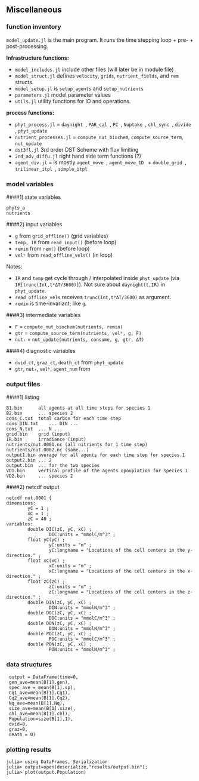 ## Miscellaneous

### function inventory

`model_update.jl` is the main program. It runs the time stepping loop + pre- + post-processing.

**Infrastructure functions:**

- `model_includes.jl` include other files (will later be in module file)
- `model_struct.jl` defines `velocity`, `grids`, `nutrient_fields`, and `rem` structs.
- `model_setup.jl` is `setup_agents` and `setup_nutrients`
- `parameters.jl` model parameter values
- `utils.jl` utility functions for IO and operations.

**process functions:**

- `phyt_process.jl` = `daynight `, `PAR_cal `, `PC `, `Nuptake `, `chl_sync `, `divide `, `phyt_update `
- `nutrient_processes.jl` = `compute_nut_biochem`, `compute_source_term`, `nut_update`
- `dst3fl.jl` 3rd order DST Scheme with flux limiting
- `2nd_adv_diffu.jl` right hand side term functions (?)
- `agent_div.jl` = is mostly `agent_move `, `agent_move_1D ` + `double_grid `, `trilinear_itpl `, `simple_itpl `

### model variables

####1) state variables

```
phyts_a
nutrients
```

####2) input variables

- `g` from `grid_offline()` (grid variables)
- `temp, IR` from `read_input()` (before loop)
- `remin` from `rem()` (before loop)
- `velᵇ` from `read_offline_vels()` (in loop)

Notes:

- `IR` and `temp` get cycle through / interpolated inside `phyt_update` (via `IR[trunc(Int,t*ΔT/3600)]`). Not sure about `daynight(t,IR)` in `phyt_update`. 
- `read_offline_vels` receives `trunc(Int,t*ΔT/3600)` as argument.
- `remin` is time-invariant; like `g`.

####3) intermediate variables

- `F` = `compute_nut_biochem(nutrients, remin)`
- `gtr` = `compute_source_term(nutrients, velᵇ, g, F)`
- `nutₜ` = `nut_update(nutrients, consume, g, gtr, ΔT)`

####4) diagnostic variables 

- `dvid_ct`, `graz_ct`, `death_ct` from `phyt_update`
- `gtr`, `nutₜ`, `velᵇ`, `agent_num` from 

### output files 

####1) listing

```
B1.bin		all agents at all time steps for species 1
B2.bin		... species 2
cons_C.txt	total carbon for each time step
cons_DIN.txt	... DIN ...
cons_N.txt	... N ...
grid.bin	grid (input)
IR.bin		irradiance (input)
nutrients/nut.0001.nc (all nitrients for 1 time step)	
nutrients/nut.0002.nc (same...)
output1.bin	average for all agents for each time step for species 1
output2.bin	... 2
output.bin	... for the two species
VD1.bin		vertical profile of the agents opouplation for species 1
VD2.bin		... species 2
```

####2) netcdf output

```
netcdf nut.0001 {
dimensions:
        yC = 1 ;
        xC = 1 ;
        zC = 40 ;
variables:
        double DIC(zC, yC, xC) ;
                DIC:units = "mmolC/m^3" ;
        float yC(yC) ;
                yC:units = "m" ;
                yC:longname = "Locations of the cell centers in the y-direction." ;
        float xC(xC) ;
                xC:units = "m" ;
                xC:longname = "Locations of the cell centers in the x-direction." ;
        float zC(zC) ;
                zC:units = "m" ;
                zC:longname = "Locations of the cell centers in the z-direction." ;
        double DIN(zC, yC, xC) ;
                DIN:units = "mmolN/m^3" ;
        double DOC(zC, yC, xC) ;
                DOC:units = "mmolC/m^3" ;
        double DON(zC, yC, xC) ;
                DON:units = "mmolN/m^3" ;
        double POC(zC, yC, xC) ;
                POC:units = "mmolC/m^3" ;
        double PON(zC, yC, xC) ;
                PON:units = "mmolN/m^3" ;
```

### data structures

```
 output = DataFrame(time=0, 
 gen_ave=mean(B[1].gen), 
 spec_ave = mean(B[1].sp),
 Cq1_ave=mean(B[1].Cq1), 
 Cq2_ave=mean(B[1].Cq2), 
 Nq_ave=mean(B[1].Nq),
 size_ave=mean(B[1].size),
 chl_ave=mean(B[1].chl),
 Population=size(B[1],1),
 dvid=0,
 graz=0,
 death = 0)
```

### plotting results

```
julia> using DataFrames, Serialization
julia> output=open(deserialize,"results/output.bin");
julia> plot(output.Population)
```

